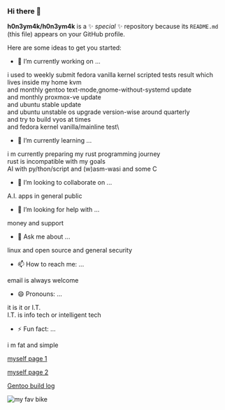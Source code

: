 ### Hi there 👋


**h0n3ym4k/h0n3ym4k** is a ✨ _special_ ✨ repository because its `README.md` (this file) appears on your GitHub profile.

Here are some ideas to get you started:

- 🔭 I’m currently working on ...

i used to weekly submit fedora vanilla kernel scripted tests result which lives inside my home kvm\
and monthly gentoo text-mode,gnome-without-systemd update\
and monthly proxmox-ve update\
and ubuntu stable update\
and ubuntu unstable os upgrade version-wise around quarterly\
and try to build vyos at times\
and fedora kernel vanilla/mainline test\

- 🌱 I’m currently learning ...

i m currently preparing my rust programming journey\
rust is incompatible with my goals\
AI with py/thon/script and (w)asm-wasi and some C

- 👯 I’m looking to collaborate on ...

A.I. apps in general public

- 🤔 I’m looking for help with ...

money and support

- 💬 Ask me about ...

linux and open source and general security

- 📫 How to reach me: ...

email is always welcome

- 😄 Pronouns: ...

it is it or I.T.\
I.T. is info tech or intelligent tech

- ⚡ Fun fact: ...

i m fat and simple

[myself page 1](https://h0n3ym4k.github.io)

[myself page 2](https://98036119lmak.ftp.sh)

[Gentoo build log](https://h0n3ym4k.github.io/portage-build-log)

![my fav bike](https://www.kawasaki.eu/content/dam/products/pim/gallery/nin/Resource_299268_24MY_Ninja_ZX-4RR_40th_Anniversary_Edition_GN2_STY.jpg/_jcr_content/renditions/cq5dam.web.1280.1280.png)
